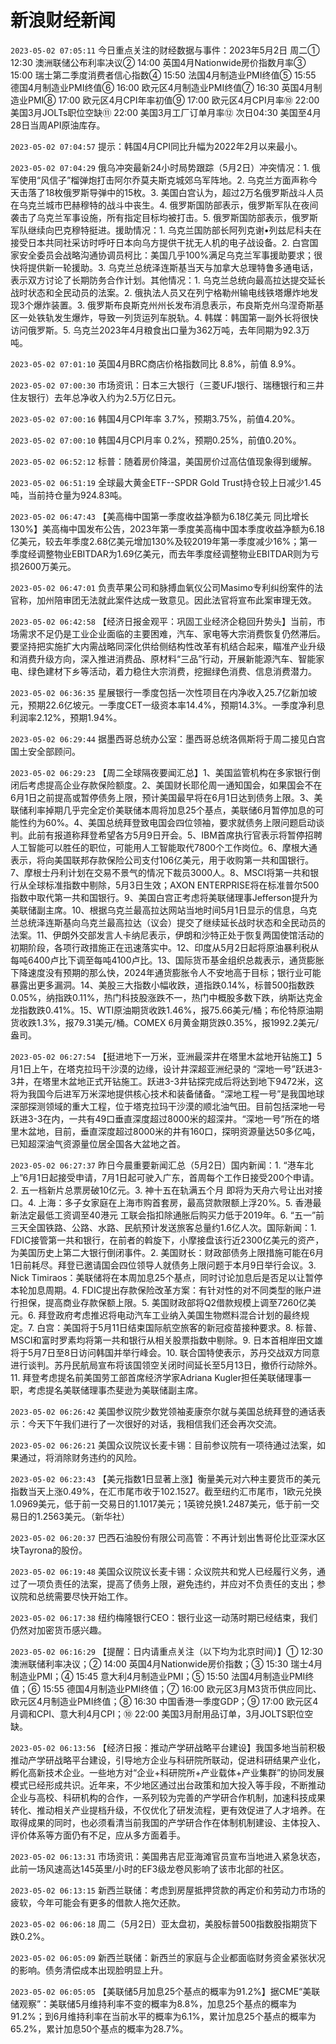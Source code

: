 # 新浪财经新闻
`2023-05-02 07:05:11` 今日重点关注的财经数据与事件：2023年5月2日 周二① 12:30 澳洲联储公布利率决议② 14:00 英国4月Nationwide房价指数月率③ 15:00 瑞士第二季度消费者信心指数④ 15:50 法国4月制造业PMI终值⑤ 15:55 德国4月制造业PMI终值⑥ 16:00 欧元区4月制造业PMI终值⑦ 16:30 英国4月制造业PMI⑧ 17:00 欧元区4月CPI年率初值⑨ 17:00 欧元区4月CPI月率⑩ 22:00 美国3月JOLTs职位空缺⑪ 22:00 美国3月工厂订单月率⑫ 次日04:30 美国至4月28日当周API原油库存。

`2023-05-02 07:04:57` 提示：韩国4月CPI同比升幅为2022年2月以来最小。

`2023-05-02 07:04:29` 俄乌冲突最新24小时局势跟踪（5月2日）冲突情况：1. 俄军使用“风信子”榴弹炮打击阿尔乔莫夫斯克城郊乌军阵地。2. 乌克兰方面声称今天击落了18枚俄罗斯导弹中的15枚。3. 美国白宫认为，超过2万名俄罗斯战斗人员在乌克兰城市巴赫穆特的战斗中丧生。4. 俄罗斯国防部表示，俄罗斯军队在夜间袭击了乌克兰军事设施，所有指定目标均被打击。5. 俄罗斯国防部表示，俄罗斯军队继续向巴克穆特挺进。援助情况：1. 乌克兰国防部长阿列克谢•列兹尼科夫在接受日本共同社采访时呼吁日本向乌方提供干扰无人机的电子战设备。2. 白宫国家安全委员会战略沟通协调员柯比：美国几乎100%满足乌克兰军事援助要求；很快将提供新一轮援助。3. 乌克兰总统泽连斯基当天与加拿大总理特鲁多通电话，表示双方讨论了长期防务合作计划。其他情况：1. 乌克兰总统向最高拉达提交延长战时状态和全民动员的法案。2. 俄执法人员又在列宁格勒州输电线铁塔爆炸地发现3个爆炸装置。3. 俄罗斯布良斯克州州长发布消息表示，布良斯克州乌涅奇斯基区一处铁轨发生爆炸，导致一列货运列车脱轨。4. 韩媒：韩国第一副外长将很快访问俄罗斯。5. 乌克兰2023年4月粮食出口量为362万吨，去年同期为92.3万吨。

`2023-05-02 07:01:10` 英国4月BRC商店价格指数同比 8.8%，前值 8.9%。

`2023-05-02 07:00:30` 市场资讯：日本三大银行（三菱UFJ银行、瑞穗银行和三井住友银行）去年总净收入约为2.5万亿日元。

`2023-05-02 07:00:16` 韩国4月CPI年率 3.7%，预期3.75%，前值4.20%。

`2023-05-02 07:00:10` 韩国4月CPI月率 0.2%，预期0.25%，前值0.20%。

`2023-05-02 06:52:12` 标普：随着房价降温，美国房价过高估值现象得到缓解。

`2023-05-02 06:51:19` 全球最大黄金ETF--SPDR Gold Trust持仓较上日减少1.45吨，当前持仓量为924.83吨。

`2023-05-02 06:47:43` 【美高梅中国第一季度收益净额为6.18亿美元 同比增长130%】美高梅中国发布公告，2023年第一季度美高梅中国本季度收益净额为6.18亿美元，较去年季度2.68亿美元增加130%及较2019年第一季度减少16%；第一季度经调整物业EBITDAR为1.69亿美元，而去年季度经调整物业EBITDAR则为亏损2600万美元。

`2023-05-02 06:47:01` 负责苹果公司和脉搏血氧仪公司Masimo专利纠纷案件的法官称，加州陪审团无法就此案件达成一致意见。因此法官将宣布此案审理无效。

`2023-05-02 06:42:58` 【经济日报金观平：巩固工业经济企稳回升势头】当前，市场需求不足仍是工业企业面临的主要困难，汽车、家电等大宗消费恢复仍然滞后。要坚持把实施扩大内需战略同深化供给侧结构性改革有机结合起来，瞄准产业升级和消费升级方向，深入推进消费品、原材料“三品”行动，开展新能源汽车、智能家电、绿色建材下乡等活动，着力稳住大宗消费，挖掘绿色消费、信息消费潜力。

`2023-05-02 06:36:35` 星展银行一季度包括一次性项目在内净收入25.7亿新加坡元，预期22.6亿坡元。一季度CET一级资本率14.4%，预期14.3%。一季度净利息利润率2.12%，预期1.94%。

`2023-05-02 06:29:44` 据墨西哥总统办公室：墨西哥总统洛佩斯将于周二接见白宫国土安全部顾问。

`2023-05-02 06:29:23` 【周二全球隔夜要闻汇总】1、美国监管机构在多家银行倒闭后考虑提高企业存款保险额度。2、美国财长耶伦周一通知国会，如果国会不在6月1日之前提高或暂停债务上限，预计美国最早将在6月1日达到债务上限。3、美联储利率掉期几乎完全定价美联储本周将加息25个基点，美联储6月暂停加息的可能性约为60%。4、美国总统拜登致电国会四位领袖，要求就债务上限问题启动谈判。此前有报道称拜登希望各方5月9日开会。5、IBM首席执行官表示将暂停招聘人工智能可以胜任的职位，可能用人工智能取代7800个工作岗位。6、摩根大通表示，将向美国联邦存款保险公司支付106亿美元，用于收购第一共和国银行。7、摩根士丹利计划在交易不景气的情况下裁员3000人。8、MSCI将第一共和银行从全球标准指数中剔除，5月3日生效；AXON ENTERPRISE将在标准普尔500指数中取代第一共和国银行。9、美国白宫正考虑将美联储理事Jefferson提升为美联储副主席。10、根据乌克兰最高拉达网站当地时间5月1日显示的信息，乌克兰总统泽连斯基向乌克兰最高拉达（议会）提交了继续延长战时状态和全民动员的法案。11、伊朗外交部发言人卡纳尼表示，伊朗和沙特正处于恢复两国使馆活动的初期阶段，各项行政措施正在迅速落实中。12、印度从5月2日起将原油暴利税从每吨6400卢比下调至每吨4100卢比。13、国际货币基金组织总裁表示，通货膨胀下降速度没有预期的那么快，2024年通货膨胀令人不安地高于目标；银行业可能暴露出更多漏洞。14、美股三大指数小幅收跌，道指跌0.14%，标普500指数跌0.05%，纳指跌0.11%，热门科技股涨跌不一，热门中概股多数下跌，纳斯达克金龙指数跌0.41%。15、WTI原油期货收跌1.46%，报75.66美元/桶；布伦特原油期货收跌1.3%，报79.31美元/桶。COMEX 6月黄金期货跌0.35%，报1992.2美元/盎司。

`2023-05-02 06:27:54` 【挺进地下一万米，亚洲最深井在塔里木盆地开钻施工】5月1日上午，在塔克拉玛干沙漠的边缘，设计井深超亚洲纪录的 “深地一号”跃进3-3井，在塔里木盆地正式开钻施工。跃进3-3井钻探完成后将达到地下9472米，这将为我国今后进军万米深地提供核心技术和装备储备。“深地工程一号”是我国地球深部探测领域的重大工程，位于塔克拉玛干沙漠的顺北油气田。目前包括深地一号跃进3-3在内，一共有49口垂直深度超过8000米的超深井。“深地一号”所在的塔里木盆地，目前，垂直深度超过8000米的井有160口，探明资源量达50多亿吨，已知超深油气资源量位居全国各大盆地之首。

`2023-05-02 06:27:37` 昨日今晨重要新闻汇总（5月2日）国内新闻：1. “港车北上”6月1日起接受申请，7月1日起可驶入广东，首周每个工作日接受200个申请。2. 五一档新片总票房破10亿元。3. 神十五在轨满五个月 即将为天舟六号让出对接口。4. 上海：多子女家庭在上海市购首套房，最高贷款限额上浮20%。5. 香港最新法定最低工资调至40港元 工联会指扣除通胀后购买力低于2019年。6. “五一”前三天全国铁路、公路、水路、民航预计发送旅客总量约1.6亿人次。国际新闻：1. FDIC接管第一共和银行，在前者的斡旋下，小摩接盘该行近2300亿美元的资产，为美国历史上第二大银行倒闭事件。2. 美国财长：财政部债务上限措施可能在6月1日前耗尽。拜登已邀请国会四位领导人就债务上限问题于本月9日举行会议。3. Nick Timiraos：美联储将在本周加息25个基点，同时讨论加息后是否足以让暂停本轮加息周期。4. FDIC提出存款保险改革方案：有针对性的对不同类型的账户进行担保，提高商业存款保额上限。5. 美国财政部将Q2借款规模上调至7260亿美元。6. 拜登政府考虑推迟将电动汽车工业纳入美国生物燃料混合计划的最终规定。7. 白宫：美国将于5月11日结束国际航空旅客的新冠疫苗接种要求。8. 标普、MSCI和富时罗素均将第一共和银行从相关股票指数中剔除。9. 日本首相岸田文雄将于5月7日至8日访问韩国并举行峰会。10. 联合国特使表示，苏丹交战双方同意进行谈判。苏丹民航局宣布将该国领空关闭时间延长至5月13日，撤侨行动除外。11. 拜登考虑提名前美国劳工部首席经济学家Adriana Kugler担任美联储理事一职，考虑提名美联储理事杰斐逊为美联储副主席。

`2023-05-02 06:26:42` 美国参议院少数党领袖麦康奈尔就与美国总统拜登的通话表示：今天下午我们进行了一次很好的对话，我相信我们还会再次交流。

`2023-05-02 06:26:21` 美国众议院议长麦卡锡：目前参议院有一项待通过法案，如果通过，将消除财务违约的风险。

`2023-05-02 06:23:43` 【美元指数1日显著上涨】衡量美元对六种主要货币的美元指数当天上涨0.49%，在汇市尾市收于102.1527。截至纽约汇市尾市，1欧元兑换1.0969美元，低于前一交易日的1.1017美元；1英镑兑换1.2487美元，低于前一交易日的1.2563美元。（新华社）

`2023-05-02 06:20:37` 巴西石油股份有限公司高管：不再计划出售哥伦比亚深水区块Tayrona的股份。

`2023-05-02 06:19:48` 美国众议院议长麦卡锡：众议院共和党人已经履行义务，通过了一项负责任的法案，提高了债务上限，避免违约，并应对不负责任的支出；参议院和总统需要尽快开始工作。

`2023-05-02 06:17:38` 纽约梅隆银行CEO：银行业这一动荡时期已经结束，我们仍然对加密货币感兴趣。

`2023-05-02 06:16:29` 【提醒：日内请重点关注（以下均为北京时间）】① 12:30 澳洲联储利率决议；② 14:00 英国4月Nationwide房价指数；③ 15:30 瑞士4月制造业PMI；④ 15:45 意大利4月制造业PMI；⑤ 15:50 法国4月制造业PMI终值；⑥ 15:55 德国4月制造业PMI终值；⑦ 16:00 欧元区3月M3货币供应同比、欧元区4月制造业PMI终值；⑧ 16:30 中国香港一季度GDP；⑨ 17:00 欧元区4月调和CPI、意大利4月CPI；⑩ 22:00 美国3月耐用品订单，3月JOLTS职位空缺。

`2023-05-02 06:13:56` 【经济日报：推动产学研战略平台建设】我国多地当前积极推动产学研战略平台建设，引导地方企业与科研院所联动，促进科研结果产业化，孵化高新技术企业。一些地方对“企业+科研院所+产业载体+产业集群”的协同发展模式已经形成共识。近年来，不少地区通过出台政策和加大投入等手段，不断推动企业与高校、科研机构的合作，一系列较为完善的产学研合作机制，加速科技成果转化、推动相关产业提档升级，不仅优化了研发流程，更有效促进了人才培养。在取得成果的同时，也必须看清当前我国的产学研合作在体制机制建设、主体投入、评价体系等方面仍有不足，应从多方面着手。

`2023-05-02 06:13:31` 市场资讯：美国弗吉尼亚海滩官员宣布当地进入紧急状态，此前一场风速高达145英里/小时的EF3级龙卷风影响了该市北部的社区。

`2023-05-02 06:13:15` 新西兰联储：考虑到房屋抵押贷款的再定价和劳动力市场的疲软，今年可能会有更多的借款人拖欠还款。

`2023-05-02 06:06:18` 周二（5月2日）亚太盘初，美股标普500指数股指期货下跌0.2%。

`2023-05-02 06:05:09` 新西兰联储：新西兰的家庭与企业都面临财务资金紧张状况的影响。债务清偿成本出现脸明显上升。

`2023-05-02 06:05:05` 【美联储5月加息25个基点的概率为91.2%】据CME“美联储观察”：美联储5月维持利率不变的概率为8.8%，加息25个基点的概率为91.2%；到6月维持利率在当前水平的概率为6.1%，累计加息25个基点的概率为65.2%，累计加息50个基点的概率为28.7%。

